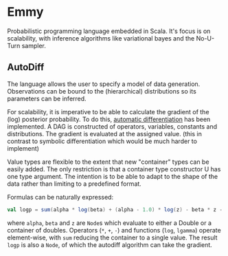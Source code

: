 # Emmy
Probabilistic programming language embedded in Scala.  It's focus is on
scalability, with inference algorithms like variational bayes and the No-U-Turn
sampler.

## AutoDiff
The language allows the user to specify a model of data generation.
Observations can be bound to the (hierarchical) distributions so its parameters
can be inferred.

For scalability, it is imperative to be able to calculate the gradient of the
(log) posterior probability.  To do this, [automatic
differentiation](https://en.wikipedia.org/wiki/Automatic_differentiation) has
been implemented.  A DAG is constructed of operators, variables, constants and
distributions.  The gradient is evaluated at the assigned value.  (this in
contrast to symbolic differentiation which would be much harder to implement)

Value types are flexible to the extent that new "container" types can be easily
added.  The only restriction is that a container type constructor U has one
type argument.  The intention is to be able to adapt to the shape of the data
rather than limiting to a predefined format.

Formulas can be naturally expressed:
```scala
val logp = sum(alpha * log(beta) + (alpha - 1.0) * log(z) - beta * z - lgamma(alpha))
```
where `alpha`, `beta` and `z` are `Node`s which evaluate to either a Double or
a container of doubles.  Operators (`*`, `+`, `-`) and functions (`log`,
`lgamma`) operate element-wise, with `sum` reducing the container to a single
value.  The result `logp` is also a `Node`, of which the autodiff algorithm can
take the gradient.
